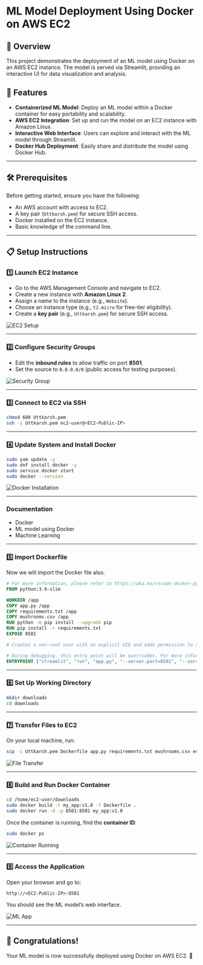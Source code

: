 # ML Model Deployment Using Docker on AWS EC2

## 📖 Overview
This project demonstrates the deployment of an ML model using Docker on an AWS EC2 instance. The model is served via Streamlit, providing an interactive UI for data visualization and analysis.

## 🌟 Features
- **Containerized ML Model**: Deploy an ML model within a Docker container for easy portability and scalability.
- **AWS EC2 Integration**: Set up and run the model on an EC2 instance with Amazon Linux.
- **Interactive Web Interface**: Users can explore and interact with the ML model through Streamlit.
- **Docker Hub Deployment**: Easily share and distribute the model using Docker Hub.

---
## 🛠️ Prerequisites
Before getting started, ensure you have the following:
- An AWS account with access to EC2.
- A key pair (`Uttkarsh.pem`) for secure SSH access.
- Docker installed on the EC2 instance.
- Basic knowledge of the command line.

---
## 📋 Setup Instructions
### 1️⃣ **Launch EC2 Instance**
- Go to the AWS Management Console and navigate to EC2.
- Create a new instance with **Amazon Linux 2**.
- Assign a name to the instance (e.g., `Website`).
- Choose an instance type (e.g., `t2.micro` for free-tier eligibility).
- Create a **key pair** (e.g., `Uttkarsh.pem`) for secure SSH access.

![EC2 Setup](image1.jpeg)

---
### 2️⃣ **Configure Security Groups**
- Edit the **inbound rules** to allow traffic on port **8501**.
- Set the source to `0.0.0.0/0` (public access for testing purposes).

![Security Group](image2.jpeg)

---
### 3️⃣ **Connect to EC2 via SSH**
```bash
chmod 600 Uttkarsh.pem
ssh -i Uttkarsh.pem ec2-user@<EC2-Public-IP>
```

---
### 4️⃣ **Update System and Install Docker**
```bash
sudo yum update -y
sudo dnf install docker -y
sudo service docker start
sudo docker --version
```

![Docker Installation](image3.jpeg)

---
### Documentation
- Docker
- ML model using Docker
- Machine Learning

---
### 5️⃣ **Import Dockerfile**
Now we will import the Docker file also.

```dockerfile
# For more information, please refer to https://aka.ms/vscode-docker-python
FROM python:3.9-slim

WORKDIR /app
COPY app.py /app
COPY requirements.txt /app
COPY mushrooms.csv /app
RUN python -m pip install --upgrade pip
RUN pip install -r requirements.txt
EXPOSE 8501

# Creates a non-root user with an explicit UID and adds permission to access the /app folder

# During debugging, this entry point will be overridden. For more information, please refer to https://aka.ms/vscode-docker-python-debug
ENTRYPOINT ["streamlit", "run", "app.py", "--server.port=8501", "--server.address=0.0.0.0"]
```

---
### 6️⃣ **Set Up Working Directory**
```bash
mkdir downloads
cd downloads
```

---
### 7️⃣ **Transfer Files to EC2**
On your local machine, run:
```bash
scp -i Uttkarsh.pem Dockerfile app.py requirements.txt mushrooms.csv ec2-user@<EC2-Public-IP>:/home/ec2-user/downloads
```

![File Transfer](image4.jpeg)

---
### 8️⃣ **Build and Run Docker Container**
```bash
cd /home/ec2-user/downloads
sudo docker build -t my_app:v1.0 -f Dockerfile .
sudo docker run -d -p 8501:8501 my_app:v1.0
```

Once the container is running, find the **container ID**:
```bash
sudo docker ps
```

![Container Running](image5.jpeg)

---
### 9️⃣ **Access the Application**
Open your browser and go to:
```
http://<EC2-Public-IP>:8501
```

You should see the ML model’s web interface.

![ML App](image6.jpeg)

---
## 🎉 Congratulations!
Your ML model is now successfully deployed using Docker on AWS EC2. 🚀

